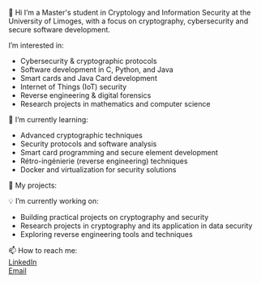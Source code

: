  🔐 Hi I’m a Master's student in Cryptology and Information Security at the University of Limoges, with a focus on cryptography, cybersecurity and secure software development.

 I’m interested in:
- Cybersecurity & cryptographic protocols
- Software development in C, Python, and Java
- Smart cards and Java Card development
- Internet of Things (IoT) security
- Reverse engineering & digital forensics
- Research projects in mathematics and computer science

🌱 I’m currently learning:
- Advanced cryptographic techniques
- Security protocols and software analysis
- Smart card programming and secure element development
- Rétro-ingénierie (reverse engineering) techniques
- Docker and virtualization for security solutions


🚀 My projects:

💡 I’m currently working on:
- Building practical projects on cryptography and security
- Research projects in cryptography and its application in data security
- Exploring reverse engineering tools and techniques

📫 How to reach me:  
[LinkedIn](https://linkedin.com/in/yourprofile)  
[Email](mailto:boudfor.student@gmail.com)




